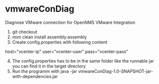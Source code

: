 vmwareConDiag
=============

Diagnose VMware connection for OpenNMS VMware Integration

1. git checkout
2. mvn clean install assembly:assembly
3. Create config.properties with following content

host="vcenter-ip"
user="vcenter-user"
pass="vcenter-pass"

4. The config.properties has to be in the same folder like the runnable jar you can find it in the target directory
5. Run the programm with 
  java -jar vmwareConDiag-1.0-SNAPSHOT-jar-with-dependencies.jar
